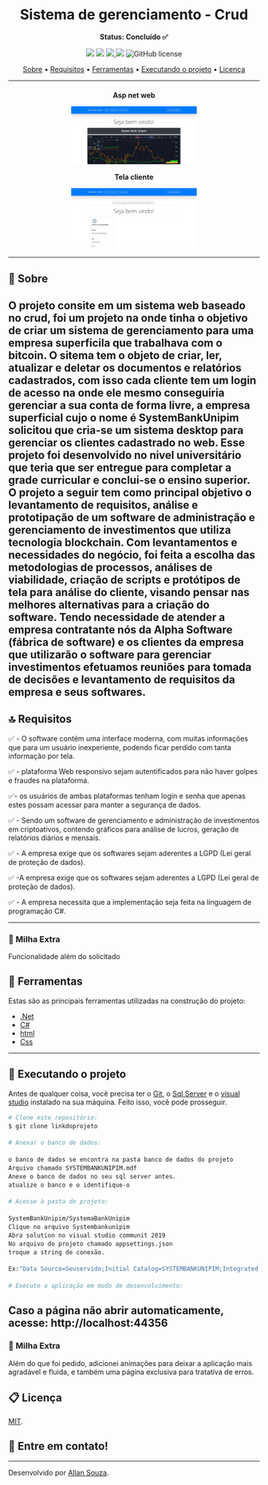 <!-- título -->
<h1 align="center">
  Sistema de gerenciamento - Crud
</h1>

<!-- status -->
<p align="center"><b>Status: Concluído ✅</b></p>

<!-- badges -->
<p align="center">
  <img src="https://img.shields.io/github/languages/count/AllanSouzaSilva/SystembankUnipim?color=431d7c">
  <img src="https://img.shields.io/github/repo-size/AllanSouzaSilva/SystembankUnipim?color=F62E76">
  <a href="https://www.linkedin.com/in/AllanSouzaSilva/">
    <img src="https://img.shields.io/badge/made%20by-Allan%20Souza-431d7c">
  </a>
  <img src="https://img.shields.io/github/last-commit/AllanSouzaSilva/SystembankUnipim?color=F62E76">
  <img alt="GitHub license" src="https://img.shields.io/github/license/AllanSouzaSilva/SystembankUnipim?color=431d7c">
</p>

<!-- index -->
<p align="center">
  <a href="#-sobre">Sobre</a> •
  <a href="#-requisitos">Requisitos</a> •
  <a href="#-ferramentas">Ferramentas</a> •
  <a href="#-executando-o-projeto">Executando o projeto</a> •
  <a href="#-licença">Licença</a>
</p>

---
<!-- imagens-->
<h4 align="center">
  <p>Asp net web</p>
  
  <img width="50%" alt="Webhome" title="Webhome" src="printsprojeto/home.JPG">
  <p>Tela cliente</p>
  <img width="50%" alt="WebIndexCliente" title="WebIndexCliente" src="printsprojeto/indexCliente.JPG">
</h4>

---

## 📄 Sobre
O projeto consite em um sistema web baseado no crud, foi um projeto na onde tinha o objetivo de criar um sistema de gerenciamento para uma empresa superficila que trabalhava com o bitcoin. O sitema tem o objeto de criar, ler, atualizar e deletar os documentos e relatórios cadastrados, com isso  cada cliente tem um login de acesso na onde ele mesmo conseguiria gerenciar a sua conta de forma livre, a empresa superficial cujo o nome é SystemBankUnipim solicitou que cria-se um sistema desktop para gerenciar os clientes cadastrado no web. Esse projeto foi desenvolvido no nivel universitário que teria que ser entregue para completar a grade curricular e conclui-se o ensino superior. 
O projeto a seguir tem como principal objetivo o levantamento de requisitos, análise e 
prototipação de um software de administração e gerenciamento de investimentos que utiliza 
tecnologia blockchain.
Com levantamentos e necessidades do negócio, foi feita a escolha das metodologias de 
processos, análises de viabilidade, criação de scripts e protótipos de tela para análise do cliente, 
visando pensar nas melhores alternativas para a criação do software. 
Tendo necessidade de atender a empresa contratante nós da Alpha Software (fábrica de 
software) e os clientes da empresa que utilizarão o software para gerenciar investimentos 
efetuamos reuniões para tomada de decisões e levantamento de requisitos da empresa e seus 
softwares.
---

## 🔝 Requisitos

✅ - O software contém uma interface moderna, com muitas informações que para um 
usuário inexperiente, podendo ficar perdido com tanta informação por tela.

✅ - plataforma Web responsivo sejam 
autentificados para não haver golpes e fraudes na 
plataforma.

✅-  os usuários de ambas 
plataformas tenham login e senha que apenas estes 
possam acessar para manter a segurança de dados.


✅ - Sendo um software de 
gerenciamento e administração de investimentos em 
criptoativos, contendo gráficos para análise de lucros, 
geração de relatórios diários e mensais.

✅ - A empresa exige que os softwares sejam aderentes a 
LGPD (Lei geral de proteção de dados).

✅ -A empresa exige que os softwares sejam aderentes a 
LGPD (Lei geral de proteção de dados).

✅ - A empresa necessita que a implementação seja feita na 
linguagem de programação C#.


---

### 🚀 Milha Extra

Funcionalidade além do solicitado

## 🔨 Ferramentas

Estas são as principais ferramentas utilizadas na construção do projeto:

- [.Net](https://docs.microsoft.com/en-us/dotnet/)
- [C#](https://docs.microsoft.com/en-us/dotnet/csharp/)
- [html](https://github.com/twbs)
- [Css](https://github.com/css)

---

## 🚀 Executando o projeto

Antes de qualquer coisa, você precisa ter o [Git](https://git-scm.com), o [Sql Server](https://www.microsoft.com/pt-br/sql-server/sql-server-downloads) e o [visual studio](https://visualstudio.microsoft.com/pt-br/downloads/) instalado na sua máquina. Feito isso, você pode prosseguir.

```bash
# Clone este repositório:
$ git clone linkdoprojeto

# Anexar o banco de dados:

o banco de dados se encontra na pasta banco de dados do projeto
Arquivo chamado SYSTEMBANKUNIPIM.mdf
Anexe o banco de dados no seu sql server antes.
atualize o banco e o identifique-o 

# Acesse à pasta do projeto:

SystemBankUnipim/SystemaBankUnipim
Clique no arquivo Systembankunipim
Abra solution no visual studio communit 2019
No arquivo do projeto chamado appsettings.json
troque a string de conexão. 

Ex:"Data Source=Seuservido;Initial Catalog=SYSTEMBANKUNIPIM;Integrated Security=True"

# Execute a aplicação em modo de desenvolvimento:
```
Caso a página não abrir automaticamente, acesse: http://localhost:44356
---
### 🚀 Milha Extra

Além do que foi pedido, adicionei animações para deixar a aplicação mais agradável e fluida, e também uma página exclusiva para tratativa de erros.

## 📋 Licença
[MIT](https://github.com/AllanSouzaSilva/SystemBankUnipim/blob/main/LICENSE).


## 🚀 Entre em contato!
---
Desenvolvido por [Allan Souza](https://www.linkedin.com/in/allan-souza-silva-794164146/).

